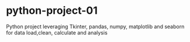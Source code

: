 # python-project-01
Python project leveraging Tkinter, pandas, numpy, matplotlib and seaborn for data load,clean, calculate and analysis
